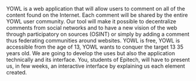 YOWL is a web application that will allow users to comment on all of the content found on the
Internet. Each comment will be shared by the entire YOWL user community.
Our tool will make it possible to decentralize comments from social networks and to have a new
vision of the web through participatory on sources (OSINT) or simply by adding a comment thus
federating communities around websites.
YOWL is free, YOWL is accessible from the age of 13, YOWL wants to conquer the target 13 35
years old.
We are going to develop the uses but also the application technically and its interface. You,
students of Epitech, will have to present us, in few weeks, an interactive interface by explaining
us each element created.
